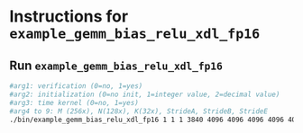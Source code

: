 # Instructions for ```example_gemm_bias_relu_xdl_fp16```

## Run ```example_gemm_bias_relu_xdl_fp16```
```bash
#arg1: verification (0=no, 1=yes)
#arg2: initialization (0=no init, 1=integer value, 2=decimal value)
#arg3: time kernel (0=no, 1=yes)
#arg4 to 9: M (256x), N(128x), K(32x), StrideA, StrideB, StrideE
./bin/example_gemm_bias_relu_xdl_fp16 1 1 1 3840 4096 4096 4096 4096 4096
```
